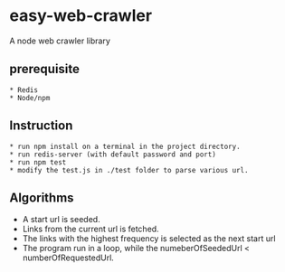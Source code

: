 # easy-web-crawler
A node web crawler library

## prerequisite
    * Redis
    * Node/npm

## Instruction
    * run npm install on a terminal in the project directory.
    * run redis-server (with default password and port)
    * run npm test
    * modify the test.js in ./test folder to parse various url.

## Algorithms
   * A start url is seeded.
   * Links from the current url is fetched.
   * The links with the highest frequency is selected as the next start url
   * The program run in a loop, while the numeberOfSeededUrl < numberOfRequestedUrl.